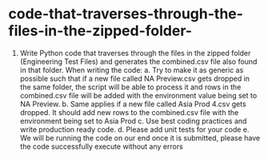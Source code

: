 # code-that-traverses-through-the-files-in-the-zipped-folder-
1. Write Python code that traverses through the files in the zipped folder (Engineering Test Files) and generates the combined.csv file also found in that folder. When writing the code: 
a. Try to make it as generic as possible such that if a new file called NA Preview.csv gets dropped in the same folder, the script will be able to process it and rows in the combined.csv file will be added with the environment value being set to NA Preview. 
b. Same applies if a new file called Asia Prod 4.csv gets dropped. It should add new rows to the combined.csv file with the environment being set to Asia Prod 
c. Use best coding practices and write production ready code. 
d. Please add unit tests for your code 
e. We will be running the code on our end once it is submitted, please have the code successfully execute without any errors
